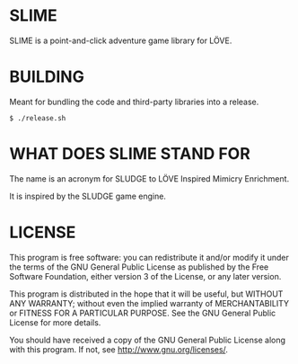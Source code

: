 # SLIME

SLIME is a point-and-click adventure game library for LÖVE.

# BUILDING

Meant for bundling the code and third-party libraries into a release.

    $ ./release.sh

# WHAT DOES SLIME STAND FOR

The name is an acronym for SLUDGE to LÖVE Inspired Mimicry Enrichment. 

It is inspired by the SLUDGE game engine.

# LICENSE

This program is free software: you can redistribute it and/or modify
it under the terms of the GNU General Public License as published by
the Free Software Foundation, either version 3 of the License, or
any later version.

This program is distributed in the hope that it will be useful,
but WITHOUT ANY WARRANTY; without even the implied warranty of
MERCHANTABILITY or FITNESS FOR A PARTICULAR PURPOSE.  See the
GNU General Public License for more details.

You should have received a copy of the GNU General Public License
along with this program. If not, see http://www.gnu.org/licenses/.

